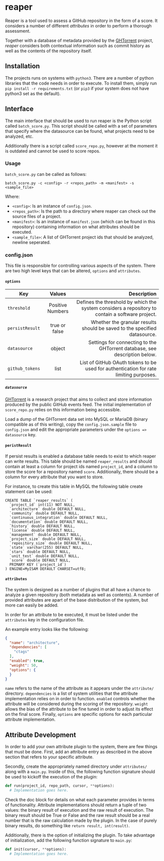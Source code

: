 # reaper

Reaper is a tool used to assess a GitHub repository in the form of a score. It
considers a number of different *attributes* in order to perform a thorough
assessment.

Together with a database of metadata provided by the [GHTorrent](http://ghtorrent.org/) project, *reaper* considers both contextual information such as commit history as well
as the contents of the repository itself.

## Installation

The projects runs on systems with `python3`. There are a number of python
libraries that the code needs in order to execute. To install them, simply run
`pip install -r requirements.txt` (or `pip3` if your system does not have python3 set
as the default).

## Interface

The main interface that should be used to run reaper is the Python script called
`batch_score.py`. This script should be called with a set of parameters that
specify where the datasource can be found, what projects need to be analyzed,
etc.

Additionally there is a script called `score_repo.py`, however at the moment it
is outdated and cannot be used to score repos.

### Usage

`batch_score.py` can be called as follows:

`batch_score.py -c <config> -r <repos_path> -m <manifest> -s <sample_file>`

Where:

* `<config>`: Is an instance of `config.json`.
* `<repos_path>`: Is the path to a directory where reaper can check out the
  source files of a project.
* `<manifest>`: Is an instance of `manifest.json` (which can be found in this
  repository) containing information on what attributes should be executed.
* `<sample_file>`: A list of GHTorrent project ids that should be analyzed,
  newline seperated.

### config.json

This file is responsible for controlling various aspects of the system. There
are two high level keys that can be altered, `options` and `attributes`.

#### `options`

| Key               |      Values      |                                                                                     Description |
| ----------------- | :--------------: | ----------------------------------------------------------------------------------------------: |
| `threshold`     | Positive Numbers | Defines the threshold by which the system considers a repository to contain a software project. |
| `persistResult` |  true or false  |                       Whether the granular results should be saved to the specified datasource. |
| `datasource`    |      object      |                       Settings for connecting to the GHTorrent database, see description below. |
| `github_tokens` |       list       |           List of GitHub OAuth tokens to be used for authentication for rate limiting purposes. |

##### `datasource`

[GHTorrent](http://ghtorrent.org/) is a research project that aims to collect
and store information produced by the public GitHub events feed. The initial
implementation of `score_repo.py` relies on this information being accessible.

Load a dump of the GHTorrent data set into MySQL or MariaDB (binary compatible
as of this writing), copy the `config.json.sample` file to `config.json` and
edit the appropriate parameters under the `options => datasource` key.

#### `peristResult`

If persist results is enabled a database table needs to exist to which reaper can
write results. This table should be named `reaper_results` and should contain at
least a column for project ids named `project_id`, and a column to store the score
for a repository named `score`. Additionally, there should be a column for every
attribute that you want to store.

For instance, to create this table in MySQL the following table create statement
can be used:

```
CREATE TABLE `reaper_results` (
  `project_id` int(11) NOT NULL,
  `architecture` double DEFAULT NULL,
  `community` double DEFAULT NULL,
  `continuous_integration` double DEFAULT NULL,
  `documentation` double DEFAULT NULL,
  `history` double DEFAULT NULL,
  `license` double DEFAULT NULL,
  `management` double DEFAULT NULL,
  `project_size` double DEFAULT NULL,
  `repository_size` double DEFAULT NULL,
  `state` varchar(255) DEFAULT NULL,
  `stars` double DEFAULT NULL,
  `unit_test` double DEFAULT NULL,
  `score` double DEFAULT NULL,
  PRIMARY KEY (`project_id`)
) ENGINE=MyISAM DEFAULT CHARSET=utf8;
```

#### `attributes`

The system is designed as a number of plugins that all have a chance to analyze
a given repository (both metadata as well as contents). A number of provided
attributes are apart of the base distribution of the system, but more can easily
be added.

In order for an attribute to be executed, it must be listed under the
`attributes` key in the configuration file.

An example entry looks like the following:

```json
{
  "name": "architecture",
  "dependencies": [
    "ctags"
  ],
  "enabled": true,
  "weight": 50,
  "options": {
  }
}
```

`name` refers to the name of the attribute as it appears under the `attribute/`
directory. `dependencies` is a list of system utilities that the attribute
implementation relies on in order to function. `enabled` controls whether the
attribute will be considered during the scoring of the repository. `weight`
allows the bias of the attribute to be fine tuned in order to adjust its effect
on the final score. Finally, `options` are specific options for each particular
attribute implementation.

## Attribute Development

In order to add your own attribute plugin to the system, there are few things
that must be done. First, add an attribute entry as described in the above
section that refers to your specific attribute.

Secondly, create the appropriately named directory under `attributes/` along
with a `main.py`. Inside of this, the following function signature should be
used to kickoff the execution of the plugin:

```python
def run(project_id, repo_path, cursor, **options):
  # Implementation goes here.
```

Check the doc block for details on what each parameter provides in terms of
functionality. Attribute implementations should return a tuple of two values:
the binary result of execution and the raw result of execution. The binary
result should be True or False and the raw result should be a real number that
is the raw calculation made by the plugin. In the case of purely binary results,
do something like `return result, int(result)`.

Additionally, there is the option of initializing the plugin. To take advantage
of initialization, add the following function signature to `main.py`:

```python
def init(cursor, **options):
  # Implementation goes here.
```
